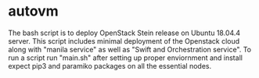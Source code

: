 # autovm
The bash script is to deploy OpenStack Stein release on Ubuntu 18.04.4 server.
This script includes minimal deployment of the Openstack cloud along with "manila service" as well as "Swift and Orchestration service".
To run a script run "main.sh" after setting up proper enviornment and install expect pip3 and paramiko packages on all the essential nodes.
